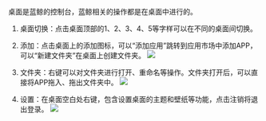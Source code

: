 桌面是蓝鲸的控制台，蓝鲸相关的操作都是在桌面中进行的。

1. 桌面切换：点击桌面顶部的1、2、3、4、5等字样可以在不同的桌面间切换。

2. 添加：点击桌面上的添加图标，可以“添加应用”跳转到应用市场中添加APP，可以“新建文件夹”在桌面上创建文件夹。
![](http://imgcache.tce.fsphere.cn/static/qzonestyle.gtimg.cn/qzone/vas/opensns/res/img/zhuomian-01.png)

3. 文件夹：右键可以对文件夹进行打开、重命名等操作。文件夹打开后，可以直接将APP拖入、拖出文件夹中。
![](http://imgcache.tce.fsphere.cn/static/qzonestyle.gtimg.cn/qzone/vas/opensns/res/img/zhuomian-02.png)

4. 设置：在桌面空白处右键，包含设置桌面的主题和壁纸等功能，点击注销将退出登录。
![](http://imgcache.tce.fsphere.cn/static/qzonestyle.gtimg.cn/qzone/vas/opensns/res/img/zhuomian-03.png)